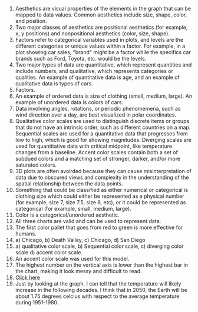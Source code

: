 1.	Aesthetics are visual properties of the elements in the graph that can be mapped to data values. Common aesthetics include size, shape, color, and position.
2.	Two major classes of aesthetics are positional aesthetics (for example, x, y positions) and nonpositional aesthetics (color, size, shape).
3.	Factors refer to categorical variables used in plots, and levels are the different categories or unique values within a factor. For example, in a plot showing car sales, "brand" might be a factor while the specifics car brands such as Ford, Toyota, etc. would be the levels.
4.  Two major types of data are quantitative, which represent quantities and include numbers, and qualitative, which represents categories or qualities. An example of quantitative data is age, and an example of qualitative data is types of cars.
5.	Factors.
6.	An example of ordered data is size of clothing (small, medium, large). An example of unordered data is colors of cars.
7.	Data involving angles, rotations, or periodic phenomemena, such as wind direction over a day, are best visualized in polar coordinates.
8.	Qualitative color scales are used to distinguish discrete items or groups that do not have an intrinsic order, such as different countries on a map. Sequential scales are used for a quantitative data that progresses from low to high, which is good for showing magnitudes. Diverging scales are used for quantitative data with critical midpoint, like temperature changes from a baseline. Accent color scales contain both a set of subdued colors and a matching set of stronger, darker, and/or more saturated colors.
9.	3D plots are often avoirded because they can cause misinterpretation of data due to obscured views and complexity in the understanding of the spatial relationship between the data points.
10.	Something that could be classified as either numerical or categorical is clothing size which could either be represented as a physical number (for example, size 7, size 7.5, size 8, etc), or it could be represented as categorical (for example, small, medium, large).
11.	Color is a categorical/unordered aesthetic.
12.	All three charts are valid and can be used to represent data.
13.	The first color pallet that goes from red to green is more effective for humans.
14.	a) Chicago, b) Death Valley, c) Chicago, d) San Diego
15. a) qualitative color scale, b) Sequential color scale, c) diverging color scale d) accent color scale.
16. An accent color scale was used for this model.
17. The highest number on the vertical axis is lower than the highest bar in the chart, making it look messy and difficult to read.
18. [Click here](Chart1Quiz5.jpg)
19. Just by looking at the graph, I can tell that the temperature will likely increase in the following decades. I think that in 2050, the Earth will be about 1.75 degrees celcius with respect to the average temperature during 1951-1980.
